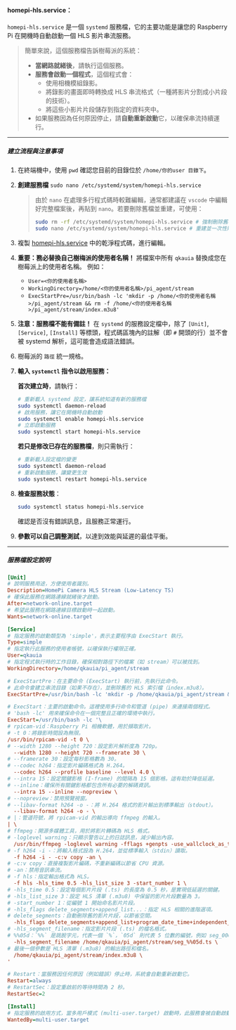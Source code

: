 <!-- markdownlint-disable -->

#### homepi-hls.service：

`homepi-hls.service` 是一個 `systemd` 服務檔，它的主要功能是讓您的 Raspberry Pi 在開機時自動啟動一個 HLS 影片串流服務。

> 簡單來說，這個服務檔告訴樹莓派的系統：
>
> - **當網路就緒後**，請執行這個服務。
> - **服務會啟動一個程式**，這個程式會：
>   - 使用相機模組錄影。
>   - 將錄影的畫面即時轉換成 HLS 串流格式（一種將影片分割成小片段的技術）。
>   - 將這些小影片片段儲存到指定的資料夾中。
> - 如果服務因為任何原因停止，請**自動重新啟動**它，以確保串流持續運行。

---

##### 建立流程與注意事項

1.  在終端機中，使用 `pwd` 確認您目前的目錄位於 `/home/你的user 目錄下`。

2.  **創建服務檔**
    `sudo nano /etc/systemd/system/homepi-hls.service`

    > 由於 `nano` 在處理多行程式碼時較難編輯，通常都建議在 `vscode` 中編輯好完整檔案後，再貼到 `nano`。若要刪除舊檔並重建，可使用：
    >
    > ```bash
    > sudo rm -rf /etc/systemd/system/homepi-hls.service # 強制刪除舊檔
    > sudo nano /etc/systemd/system/homepi-hls.service # 重建並一次性貼上
    > ```

3.  複製 [homepi-hls.service](./homepi-hls.service) 中的乾淨程式碼，進行編輯。

4.  **重要：務必替換自己樹梅派的使用者名稱！**
    將檔案中所有 `qkauia` 替換成您在樹莓派上的使用者名稱。
    例如：

    - `User=<你的使用者名稱>`
    - `WorkingDirectory=/home/<你的使用者名稱>/pi_agent/stream`
    - `ExecStartPre=/usr/bin/bash -lc 'mkdir -p /home/<你的使用者名稱>/pi_agent/stream && rm -f /home/<你的使用者名稱>/pi_agent/stream/index.m3u8'`

5.  **注意：服務檔不能有備註！**
    在 `systemd` 的服務設定檔中，除了 `[Unit]`, `[Service]`, `[Install]` 等標頭，程式碼區塊內的註解（即 `#` 開頭的行）並不會被 systemd 解析，這可能會造成語法錯誤。

6.  樹莓派的 `路徑` 統一規格。

7.  **輸入 `systemctl` 指令以啟用服務：**

    **首次建立時**，請執行：

    ```bash
    # 重新載入 systemd 設定，讓系統知道有新的服務檔
    sudo systemctl daemon-reload
    # 啟用服務，讓它在開機時自動啟動
    sudo systemctl enable homepi-hls.service
    # 立即啟動服務
    sudo systemctl start homepi-hls.service
    ```

    **若只是修改已存在的服務檔**，則只需執行：

    ```bash
    # 重新載入設定檔的變更
    sudo systemctl daemon-reload
    # 重新啟動服務，讓變更生效
    sudo systemctl restart homepi-hls.service
    ```

8.  **檢查服務狀態**：

    ```bash
    sudo systemctl status homepi-hls.service
    ```

    確認是否沒有錯誤訊息，且服務正常運行。

9.  **參數可以自己調整測試**，以達到效能與延遲的最佳平衡。

---

##### 服務檔設定說明

```ini
[Unit]
# 說明服務用途，方便使用者識別。
Description=HomePi Camera HLS Stream (Low-Latency TS)
# 確保此服務在網路連線就緒後才啟動。
After=network-online.target
# 希望此服務在網路連線目標啟動時一起啟動。
Wants=network-online.target

[Service]
# 指定服務的啟動類型為 'simple'，表示主要程序由 ExecStart 執行。
Type=simple
# 指定執行此服務的使用者帳號，以確保執行權限正確。
User=qkauia
# 指定程式執行時的工作目錄，確保相對路徑下的檔案（如 stream）可以被找到。
WorkingDirectory=/home/qkauia/pi_agent/stream

# ExecStartPre：在主要命令 (ExecStart) 執行前，先執行此命令。
# 此命令會建立串流目錄（如果不存在），並刪除舊的 HLS 索引檔（index.m3u8）。
ExecStartPre=/usr/bin/bash -lc 'mkdir -p /home/qkauia/pi_agent/stream && rm -f /home/qkauia/pi_agent/stream/index.m3u8'

# ExecStart：主要的啟動命令。這裡使用多行命令和管道 (pipe) 來連接兩個程式。
# 'bash -lc' 用來確保命令在一個完整且正確的環境中執行。
ExecStart=/usr/bin/bash -lc '\
# rpicam-vid：Raspberry Pi 相機軟體，用於擷取影片。
# -t 0：將錄影時間設為無限。
/usr/bin/rpicam-vid -t 0 \
# --width 1280 --height 720：設定影片解析度為 720p。
  --width 1280 --height 720 --framerate 30 \
# --framerate 30：設定每秒影格數為 30。
# --codec h264：指定影片編碼格式為 H.264。
  --codec h264 --profile baseline --level 4.0 \
# --intra 15：設定關鍵影格 (I-frame) 的間隔為 15 個影格。這有助於降低延遲。
# --inline：確保所有關鍵影格都包含所有必要的解碼資訊。
  --intra 15 --inline --nopreview \
# --nopreview：禁用預覽視窗。
# --libav-format h264 -o -：將 H.264 格式的影片輸出到標準輸出（stdout）。
  --libav-format h264 -o - \
# |：管道符號，將 rpicam-vid 的輸出導向 ffmpeg 的輸入。
| \
# ffmpeg：開源多媒體工具，用於將影片轉碼為 HLS 格式。
# -loglevel warning：只顯示警告以上的日誌訊息，減少輸出內容。
  /usr/bin/ffmpeg -loglevel warning -fflags +genpts -use_wallclock_as_timestamps 1 \
# -f h264 -i -：將輸入格式設為 H.264，並從標準輸入（stdin）讀取。
  -f h264 -i - -c:v copy -an \
# -c:v copy：直接複製影片編碼，不重新編碼以節省 CPU 資源。
# -an：禁用音訊串流。
# -f hls：指定輸出格式為 HLS。
  -f hls -hls_time 0.5 -hls_list_size 3 -start_number 1 \
# -hls_time 0.5：設定每個影片片段 (.ts) 的長度為 0.5 秒，是實現低延遲的關鍵。
# -hls_list_size 3：設定 HLS 清單 (.m3u8) 中保留的影片片段數量為 3。
# -start_number 1：從編號 1 開始命名影片片段。
# -hls_flags delete_segments+append_list...：指定 HLS 相關的進階選項。
# delete_segments：自動刪除舊的影片片段，以節省空間。
  -hls_flags delete_segments+append_list+program_date_time+independent_segments+temp_file \
# -hls_segment_filename：指定影片片段 (.ts) 的檔名格式。
# %%05d：`%%` 是跳脫字元，代表一個 `%`，`05d` 則代表 5 位數的編號，例如 seg_00001.ts。
  -hls_segment_filename /home/qkauia/pi_agent/stream/seg_%%05d.ts \
# 最後一個參數是 HLS 清單 (.m3u8) 的輸出路徑和檔名。
  /home/qkauia/pi_agent/stream/index.m3u8 \
'

# Restart：當服務因任何原因（例如錯誤）停止時，系統會自動重新啟動它。
Restart=always
# RestartSec：設定重啟前的等待時間為 2 秒。
RestartSec=2

[Install]
# 指定服務的啟用方式，當多用戶模式 (multi-user.target) 啟動時，此服務會被自動啟動。
WantedBy=multi-user.target
```
